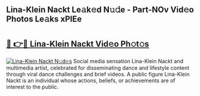 ## Lina-Klein Nackt Le𝚊k𝚎d N𝚞𝚍e - Part-NOv Vid𝚎o Photos Le𝚊ks xPlEe

# <h2><a href="http://fb4xzem.evod.top/?m=Lina-Klein+Nackt">🔗 👉🔴 Lina-Klein Nackt Vid𝚎o Ph𝚘t𝚘s</a></h2>

[![Lina-Klein Nackt N𝚞d𝚎s](https://i.imgur.com/8V9OHl7.gif)](http://fb4xzem.evod.top/?m=Lina-Klein+Nackt)
Social media sensation Lina-Klein Nackt and multimedia artist, celebrated for disseminating dance and lifestyle content through viral dance challenges and brief videos. A public figure Lina-Klein Nackt is an individual whose actions, beliefs, or achievements are of interest to the public. 
